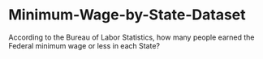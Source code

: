 # Minimum-Wage-by-State-Dataset
According to the Bureau of Labor Statistics, how many people earned the Federal minimum wage or less in each State?
